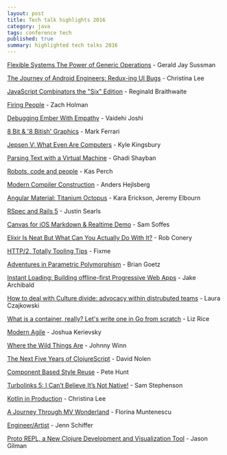 ```yaml
---
layout: post
title: Tech talk highlights 2016
category: java
tags: conference tech
published: true 
summary: highlighted tech talks 2016
---
```


[Flexible Systems The Power of Generic Operations](https://vimeo.com/151465912) - Gerald Jay Sussman

[The Journey of Android Engineers: Redux-ing UI Bugs](https://www.youtube.com/watch?v=UsuzhTlccRk) - Christina Lee

[JavaScript Combinators the "Six" Edition](https://vimeo.com/153097877) - Reginald Braithwaite

[Firing People](https://www.youtube.com/watch?v=dxGen7sPWTw) - Zach Holman

[Debugging Ember With Empathy](https://www.youtube.com/watch?list=PL4eq2DPpyBblc8aQAd516-jGMdAhEeUiW&v=CctE59nvXyw) - Vaidehi Joshi

[8 Bit & '8 Bitish' Graphics](http://www.gdcvault.com/play/1023586/8-Bit-8-Bitish-Graphics) - Mark Ferrari

[Jepsen V: What Even Are Computers](https://www.youtube.com/watch?v=IcsocrEz9wE) - Kyle Kingsbury

[Parsing Text with a Virtual Machine](https://www.youtube.com/watch?v=9Q--oX5muxw) - Ghadi Shayban

[Robots, code and people](https://www.youtube.com/watch?v=edYnouynBxg) - Kas Perch

[Modern Compiler Construction](https://channel9.msdn.com/Blogs/Seth-Juarez/Anders-Hejlsberg-on-Modern-Compiler-Construction) - Anders Hejlsberg

[Angular Material: Titanium Octopus](https://www.youtube.com/watch?v=rRiV_b3WsoY) - Kara Erickson, Jeremy Elbourn

[RSpec and Rails 5](https://www.youtube.com/watch?v=vntVoC5uSYk&list=PLE7tQUdRKcyZGYLfj6oRQWPxB6ijg1YsC&index=82) - Justin Searls

[Canvas for iOS Markdown & Realtime Demo](https://www.youtube.com/watch?v=3RHQd4b1iPA) - Sam Soffes

[Elixir Is Neat But What Can You Actually Do With It?](https://vimeo.com/171317253) - Rob Conery

[HTTP/2, Totally Tooling Tips](https://www.youtube.com/watch?v=qx9tHwhjkHs) - Fixme

[Adventures in Parametric Polymorphism](https://www.youtube.com/watch?v=Tc9vs_HFHVo) - Brian Goetz

[Instant Loading: Building offline-first Progressive Web Apps](https://www.youtube.com/watch?v=cmGr0RszHc8) - Jake Archibald

[How to deal with Culture divide: advocacy within distrubuted teams](https://vimeo.com/173322922) - Laura Czajkowski

[What is a container, really? Let's write one in Go from scratch](https://www.youtube.com/watch?v=HPuvDm8IC-4) - Liz Rice

[Modern Agile](https://www.agilealliance.org/resources/videos/modern-agile/) - Joshua Kerievsky

[Where the Wild Things Are](https://www.youtube.com/watch?v=ZKYL4M9aJQA) - Johnny Winn

[The Next Five Years of ClojureScript](https://www.youtube.com/watch?v=mty0RwkPmE8) - David Nolen

[Component Based Style Reuse](https://www.youtube.com/watch?v=_70Yp8KPXH8) - Pete Hunt

[Turbolinks 5: I Can’t Believe It’s Not Native!](https://www.youtube.com/watch?v=SWEts0rlezA) - Sam Stephenson

[Kotlin in Production](https://www.youtube.com/watch?v=mDpnc45WwlI) - Christina Lee

[A Journey Through MV Wonderland](https://youtu.be/pBNaWK-ai-M?list=PLnVy79PaFHMXJha06t6pWfkYcATV4oPvC) - Florina Muntenescu

[Engineer/Artist](https://www.youtube.com/watch?v=wewAC5X_CZ8) - Jenn Schiffer

[Proto REPL, a New Clojure Development and Visualization Tool](https://www.youtube.com/watch?v=buPPGxOnBnk) - Jason Gilman
